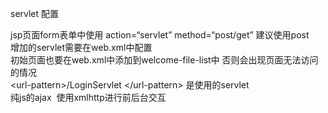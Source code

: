 servlet  配置 <br/>

jsp页面form表单中使用  action=“servlet” method=“post/get”  建议使用post   <br/>
增加的servlet需要在web.xml中配置 <br/>
初始页面也要在web.xml中添加到welcome-file-list中  否则会出现页面无法访问的情况<br/>
 \<url-pattern>/LoginServlet \</url-pattern>  是使用的servlet<br/>
纯js的ajax  使用xmlhttp进行前后台交互  <br/>

